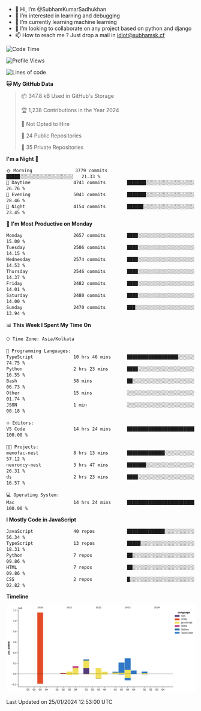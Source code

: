 - 👋 Hi, I’m @SubhamKumarSadhukhan
- 👀 I’m interested in learning and debugging
- 🌱 I’m currently learning machine learning
- 💞️ I’m looking to collaborate on any project based on python and django
- 📫 How to reach me ?
      Just drop a mail in idiot@subhamsk.cf

<!---
SubhamKumarSadhukhan/SubhamKumarSadhukhan is a ✨ special ✨ repository because its `README.md` (this file) appears on your GitHub profile.
You can click the Preview link to take a look at your changes.
--->


<!--START_SECTION:waka-->
![Code Time](http://img.shields.io/badge/Code%20Time-1%2C915%20hrs%2041%20mins-blue)

![Profile Views](http://img.shields.io/badge/Profile%20Views-0-blue)

![Lines of code](https://img.shields.io/badge/From%20Hello%20World%20I%27ve%20Written-2.4%20million%20lines%20of%20code-blue)

**🐱 My GitHub Data** 

> 📦 347.8 kB Used in GitHub's Storage 
 > 
> 🏆 1,238 Contributions in the Year 2024
 > 
> 🚫 Not Opted to Hire
 > 
> 📜 24 Public Repositories 
 > 
> 🔑 35 Private Repositories 
 > 
**I'm a Night 🦉** 

```text
🌞 Morning                3779 commits        █████░░░░░░░░░░░░░░░░░░░░   21.33 % 
🌆 Daytime                4741 commits        ███████░░░░░░░░░░░░░░░░░░   26.76 % 
🌃 Evening                5041 commits        ███████░░░░░░░░░░░░░░░░░░   28.46 % 
🌙 Night                  4154 commits        ██████░░░░░░░░░░░░░░░░░░░   23.45 % 
```
📅 **I'm Most Productive on Monday** 

```text
Monday                   2657 commits        ████░░░░░░░░░░░░░░░░░░░░░   15.00 % 
Tuesday                  2506 commits        ████░░░░░░░░░░░░░░░░░░░░░   14.15 % 
Wednesday                2574 commits        ████░░░░░░░░░░░░░░░░░░░░░   14.53 % 
Thursday                 2546 commits        ████░░░░░░░░░░░░░░░░░░░░░   14.37 % 
Friday                   2482 commits        ████░░░░░░░░░░░░░░░░░░░░░   14.01 % 
Saturday                 2480 commits        ████░░░░░░░░░░░░░░░░░░░░░   14.00 % 
Sunday                   2470 commits        ███░░░░░░░░░░░░░░░░░░░░░░   13.94 % 
```


📊 **This Week I Spent My Time On** 

```text
🕑︎ Time Zone: Asia/Kolkata

💬 Programming Languages: 
TypeScript               10 hrs 46 mins      ███████████████████░░░░░░   74.75 % 
Python                   2 hrs 23 mins       ████░░░░░░░░░░░░░░░░░░░░░   16.55 % 
Bash                     58 mins             ██░░░░░░░░░░░░░░░░░░░░░░░   06.73 % 
Other                    15 mins             ░░░░░░░░░░░░░░░░░░░░░░░░░   01.74 % 
JSON                     1 min               ░░░░░░░░░░░░░░░░░░░░░░░░░   00.18 % 

🔥 Editors: 
VS Code                  14 hrs 24 mins      █████████████████████████   100.00 % 

🐱‍💻 Projects: 
memofac-nest             8 hrs 13 mins       ██████████████░░░░░░░░░░░   57.12 % 
neuroncy-nest            3 hrs 47 mins       ███████░░░░░░░░░░░░░░░░░░   26.31 % 
ds                       2 hrs 23 mins       ████░░░░░░░░░░░░░░░░░░░░░   16.57 % 

💻 Operating System: 
Mac                      14 hrs 24 mins      █████████████████████████   100.00 % 
```

**I Mostly Code in JavaScript** 

```text
JavaScript               40 repos            ██████████████░░░░░░░░░░░   56.34 % 
TypeScript               13 repos            █████░░░░░░░░░░░░░░░░░░░░   18.31 % 
Python                   7 repos             ██░░░░░░░░░░░░░░░░░░░░░░░   09.86 % 
HTML                     7 repos             ██░░░░░░░░░░░░░░░░░░░░░░░   09.86 % 
CSS                      2 repos             █░░░░░░░░░░░░░░░░░░░░░░░░   02.82 % 
```



**Timeline**

![Lines of Code chart](https://raw.githubusercontent.com/SubhamKumarSadhukhan/SubhamKumarSadhukhan/main/assets/bar_graph.png)


 Last Updated on 25/01/2024 12:53:00 UTC
<!--END_SECTION:waka-->
